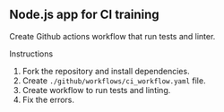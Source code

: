 ## Node.js app for CI training

Create Github actions workflow that run tests and linter. 

Instructions
1. Fork the repository and install dependencies.
2. Create `./github/workflows/ci_workflow.yaml` file.
3. Create workflow to run tests and linting.
4. Fix the errors.
   
